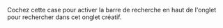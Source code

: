 Cochez cette case pour activer la barre de recherche en haut de l'onglet pour rechercher dans cet onglet créatif.
